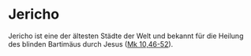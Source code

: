 # Jericho
Jericho ist eine der ältesten Städte der Welt und bekannt für die Heilung des blinden Bartimäus durch Jesus ([Mk 10,46-52](https://www.bibleserver.com/LUT/Markus10%2C46-52)).